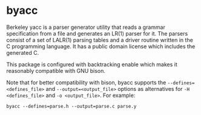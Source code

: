 # byacc

Berkeley yacc is a parser generator utility that reads a grammar specification
from a file and generates an LR(1) parser for it. The parsers consist of a set
of LALR(1) parsing tables and a driver routine written in the C programming
language. It has a public domain license which includes the generated C.

This package is configured with backtracking enable which makes it reasonably
compatible with GNU bison.

Note that for better compatibility with bison, byacc supports the
`--defines=<defines_file>` and `--output=<output_file>` options as alternatives
for `-H <defines_file>` and `-o <output_file>`. For example:

```
byacc --defines=parse.h --output=parse.c parse.y
```
